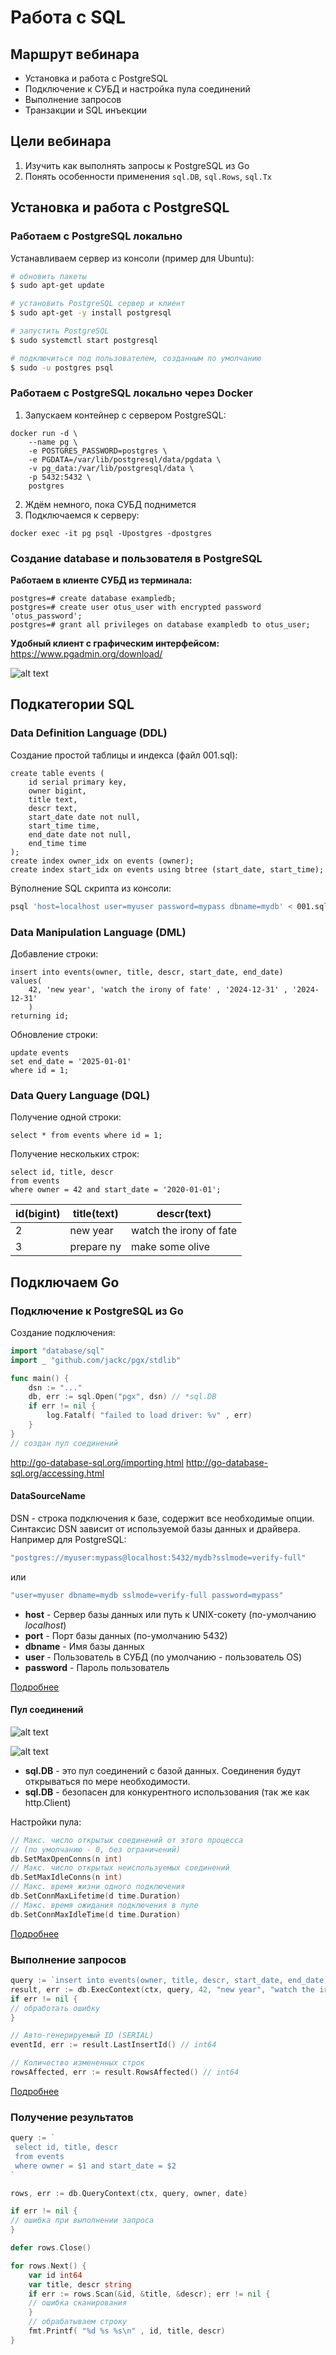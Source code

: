 # Работа с SQL

## Маршрут вебинара

- Установка и работа с PostgreSQL
- Подключение к СУБД и настройка пула соединений
- Выполнение запросов
- Транзакции и SQL инъекции

## Цели вебинара

1. Изучить как выполнять запросы к PostgreSQL из Go
2. Понять особенности применения `sql.DB`, `sql.Rows`, `sql.Tx`

## Установка и работа с PostgreSQL

### Работаем с PostgreSQL локально

Устанавливаем сервер из консоли (пример для Ubuntu):

```sh
# обновить пакеты
$ sudo apt-get update

# установить PostgreSQL сервер и клиент
$ sudo apt-get -y install postgresql

# запустить PostgreSQL
$ sudo systemctl start postgresql

# подключиться под пользователем, созданным по умолчанию
$ sudo -u postgres psql
```

### Работаем с PostgreSQL локально через Docker

1. Запускаем контейнер с сервером PostgreSQL:

```docker
docker run -d \
    --name pg \
    -e POSTGRES_PASSWORD=postgres \
    -e PGDATA=/var/lib/postgresql/data/pgdata \
    -v pg_data:/var/lib/postgresql/data \
    -p 5432:5432 \
    postgres
```

2. Ждём немного, пока СУБД поднимется
3. Подключаемся к серверу:
```docker
docker exec -it pg psql -Upostgres -dpostgres
```

### Создание database и пользователя в PostgreSQL

**Работаем в клиенте СУБД из терминала:**

```postgresql
postgres=# create database exampledb;
postgres=# create user otus_user with encrypted password 'otus_password';
postgres=# grant all privileges on database exampledb to otus_user;
```


**Удобный клиент с графическим интерфейсом:**
https://www.pgadmin.org/download/

![alt text](image.png)

## Подкатегории SQL

### Data Definition Language (DDL)

Создание простой таблицы и индекса (файл 001.sql):

```postgresql
create table events (
    id serial primary key,
    owner bigint,
    title text,
    descr text,
    start_date date not null,
    start_time time,
    end_date date not null,
    end_time time
);
create index owner_idx on events (owner);
create index start_idx on events using btree (start_date, start_time);
```

Вýполнение SQL скрипта из консоли:

```sh
psql 'host=localhost user=myuser password=mypass dbname=mydb' < 001.sql
```

### Data Manipulation Language (DML)

Добавление строки:

```postgresql
insert into events(owner, title, descr, start_date, end_date)
values(
    42, 'new year', 'watch the irony of fate' , '2024-12-31' , '2024-12-31'
    )
returning id;
```

Обновление строки:

```postgresql
update events
set end_date = '2025-01-01'
where id = 1;
```

### Data Query Language (DQL)

Получение одной строки:

```postgresql
select * from events where id = 1;
```

Получение нескольких строк:

```postgresql
select id, title, descr
from events
where owner = 42 and start_date = '2020-01-01';
```

| id(bigint)    | title(text)   | descr(text)               |
|----           |-------        |------                     |
|       2       |    new year   |   watch the irony of fate |
|       3       |    prepare ny |   make some olive         |

## Подключаем Go

### Подключение к PostgreSQL из Go

Создание подключения:

```go
import "database/sql"
import _ "github.com/jackc/pgx/stdlib"

func main() {
    dsn := "..."
    db, err := sql.Open("pgx", dsn) // *sql.DB
    if err != nil {
        log.Fatalf( "failed to load driver: %v" , err)
    }
}
// создан пул соединений
```

http://go-database-sql.org/importing.html
http://go-database-sql.org/accessing.html

#### DataSourceName


DSN - строка подключения к базе, содержит все необходимые опции.
Синтаксис DSN зависит от используемой базы данных и драйвера.
Например для PostgreSQL:

```sh
"postgres://myuser:mypass@localhost:5432/mydb?sslmode=verify-full"
```

или

```sh
"user=myuser dbname=mydb sslmode=verify-full password=mypass"
```

- **host** - Сервер базы данных или путь к UNIX-сокету (по-умолчанию *localhost*)
- **port** - Порт базы данных (по-умолчанию 5432)
- **dbname** - Имя базы данных
- **user** - Пользователь в СУБД (по умолчанию - пользователь OS)
- **password** - Пароль пользователь

[Подробнее](https://godoc.org/github.com/lib/pq)


#### Пул соединений

![alt text](image-1.png)

![alt text](image-2.png)

- **sql.DB** - это пул соединений с базой данных. Соединения будут открываться по мере необходимости.
- **sql.DB** - безопасен для конкурентного использования (так же как http.Client)

Настройки пула:

```go
// Макс. число открытых соединений от этого процесса
// (по умолчанию - 0, без ограничений)
db.SetMaxOpenConns(n int)
// Макс. число открытых неиспользуемых соединений
db.SetMaxIdleConns(n int)
// Макс. время жизни одного подключения
db.SetConnMaxLifetime(d time.Duration)
// Макс. время ожидания подключения в пуле
db.SetConnMaxIdleTime(d time.Duration)
```

[Подробнее](http://go-database-sql.org/connection-pool.html)


### Выполнение запросов

```go
query := `insert into events(owner, title, descr, start_date, end_date) values($1, $2, $3, $4, $5)`
result, err := db.ExecContext(ctx, query, 42, "new year", "watch the irony of fate" , "2019-12-31" , "2019-12-31") // sql.Result
if err != nil {
// обработать ошибку
}

// Авто-генерируемый ID (SERIAL)
eventId, err := result.LastInsertId() // int64

// Количество измененных строк
rowsAffected, err := result.RowsAffected() // int64
```

[Подробнее](http://go-database-sql.org/retrieving.html)

### Получение результатов

```go
query := `
 select id, title, descr
 from events
 where owner = $1 and start_date = $2
`

rows, err := db.QueryContext(ctx, query, owner, date)

if err != nil {
// ошибка при выполнении запроса
}

defer rows.Close()

for rows.Next() {
    var id int64
    var title, descr string
    if err := rows.Scan(&id, &title, &descr); err != nil {
    // ошибка сканирования
    }
    // обрабатываем строку
    fmt.Printf( "%d %s %s\n" , id, title, descr)
}
```